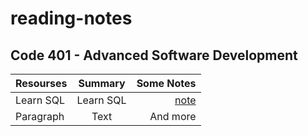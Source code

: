 # reading-notes
## Code 401 - Advanced Software Development

|Resourses    | Summary     | Some Notes     |
| :---        |    :----:   |          ---: |
| Learn SQL     |  Learn SQL       | [note](./readNote/READNOT.md)   |
| Paragraph   | Text        | And more      |
